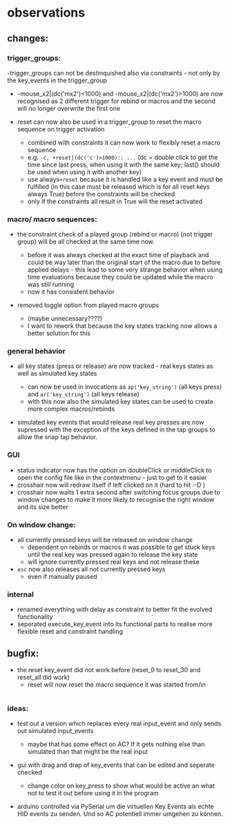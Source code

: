 # observations

## changes:

### trigger_groups:

-trigger_groups can not be destinquished also via constraints - not only by the key_events in the trigger_group
  - -mouse_x2|(dc('mx2')<1000) and -mouse_x2|(dc('mx2')>1000) are now recognised as 2 different trigger for rebind or macros and the second will no longer overwrite the first one

- reset can now also be used in a trigger_group to reset the macro sequence on trigger activation
  - combined with constraints it can now work to flexibly reset a macro sequence
  - e.g. `-c, +reset|(dc('c')>1000):: ...` (dc = double click to get the time since last press, when using it with the same key; last() should be used when using it with another key)
  - use always`+reset` because it is handled like a key event and must be fulfilled (in this case must be released which is for all reset keys always True) before the constraints will be checked
  - only if the constraints all result in True will the reset activated

### macro/ macro sequences:

- the constraint check of a played group (rebind or macro) (not trigger group) will be all checked at the same time now. 
  - before it was always checked at the exact time of playback and could be way later than the original start of the macro due to before applied delays - this lead to some very strange behavior when using time evaluations because they could be updated while the macro was still running 
  - now it has consistent behavior

- removed toggle option from played macro groups 
  - (maybe unnecessary????)
  - I want to rework that because the key states tracking now allows a better solution for this

### general behavior
- all key states (press or release) are now tracked - real keys states as well as simulated key states
  - can now be used in invocations as `ap('key_string')` (all keys press) and `ar('key_string')` (all keys release)
  - with this now also the simulated key states can be used to create more complex macros/rebinds

- simulated key events that would release real key presses are now supressed with the exception of the keys defined in the tap groups to allow the snap tap behavior.

### GUI
- status indicator now has the option on doubleClick or middleClick to open the config file like in the contextmenu - just to get to it easier
- crosshair now will redraw itself if left clicked on it (hard to hit :-D )
- crosshair now waits 1 extra second after switching focus groups due to window changes to make it more likely to recognise the right window and its size better

### On window change:
- all currently pressed keys will be released on window change 
  - dependent on rebinds or macros it was possible to get stuck keys until the real key was pressed again to release the key state
  - will ignore currently pressed real keys and not release these
- `esc` now also releases all not currently pressed keys
  - even if manually paused

### internal

- renamed everything with delay as constraint to better fit the evolved functionality
- seperated execute_key_event into its functional parts to realise more flexible reset and constraint handling

## bugfix:
- the reset key_event did not work before (reset_0 to reset_30 and reset_all did work)
  - reset will now reset the macro sequence it was started from/in


```bash

```

### ideas:

- test out a version which replaces every real input_event and only sends out simulated input_events
  - maybe that has some effect on AC? If it gets nothing else than simulated than that might be the real input

- gui with drag and drap of key_events that can be edited and seperate checked
  - change color on key_press to show what would be active an what not to test it out before using it in the program

- arduino controlled via PySerial um die virtuellen Key Events als echte HID events zu senden. Und so AC potentiell immer umgehen zu können.